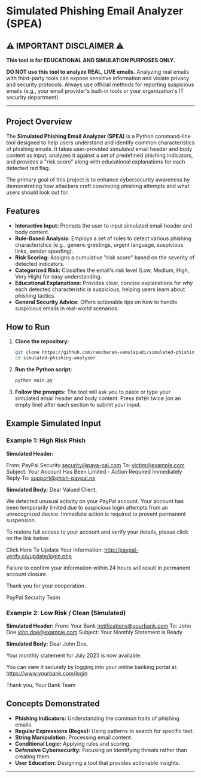 # Simulated Phishing Email Analyzer (SPEA)

## ⚠️ IMPORTANT DISCLAIMER ⚠️

**This tool is for EDUCATIONAL AND SIMULATION PURPOSES ONLY.**

**DO NOT use this tool to analyze REAL, LIVE emails.** Analyzing real emails with third-party tools can expose sensitive information and violate privacy and security protocols. Always use official methods for reporting suspicious emails (e.g., your email provider's built-in tools or your organization's IT security department).

---

## Project Overview

The **Simulated Phishing Email Analyzer (SPEA)** is a Python command-line tool designed to help users understand and identify common characteristics of phishing emails. It takes user-provided *simulated* email header and body content as input, analyzes it against a set of predefined phishing indicators, and provides a "risk score" along with educational explanations for each detected red flag.

The primary goal of this project is to enhance cybersecurity awareness by demonstrating how attackers craft convincing phishing attempts and what users should look out for.

## Features

* **Interactive Input:** Prompts the user to input simulated email header and body content.
* **Rule-Based Analysis:** Employs a set of rules to detect various phishing characteristics (e.g., generic greetings, urgent language, suspicious links, sender spoofing).
* **Risk Scoring:** Assigns a cumulative "risk score" based on the severity of detected indicators.
* **Categorized Risk:** Classifies the email's risk level (Low, Medium, High, Very High) for easy understanding.
* **Educational Explanations:** Provides clear, concise explanations for *why* each detected characteristic is suspicious, helping users learn about phishing tactics.
* **General Security Advice:** Offers actionable tips on how to handle suspicious emails in real-world scenarios.

## How to Run

1.  **Clone the repository:**
    ```bash
    git clone https://github.com/ramcharan-vemulapudi/simulated-phishing-analyzer.git
    cd simulated-phishing-analyzer
    ```

2.  **Run the Python script:**
    ```bash
    python main.py
    ```

3.  **Follow the prompts:** The tool will ask you to paste or type your simulated email header and body content. Press `ENTER` twice (on an empty line) after each section to submit your input.

## Example Simulated Input

### Example 1: High Risk Phish

**Simulated Header:**

From: PayPal Security security@paya-pal.com
To: victim@example.com
Subject: Your Account Has Been Limited - Action Required Immediately
Reply-To: support@phish-paypal.ne

**Simulated Body:**
Dear Valued Client,

We detected unusual activity on your PayPal account. Your account has been temporarily limited due to suspicious login attempts from an unrecognized device. Immediate action is required to prevent permanent suspension.

To restore full access to your account and verify your details, please click on the link below:

Click Here To Update Your Information: http://paypal-verify.co/update/login.php

Failure to confirm your information within 24 hours will result in permanent account closure.

Thank you for your cooperation.

PayPal Security Team


### Example 2: Low Risk / Clean (Simulated)

**Simulated Header:**
From: Your Bank notifications@yourbank.com
To: John Doe john.doe@example.com
Subject: Your Monthly Statement is Ready


**Simulated Body:**
Dear John Doe,

Your monthly statement for July 2025 is now available.

You can view it securely by logging into your online banking portal at:
https://www.yourbank.com/login

Thank you,
Your Bank Team


## Concepts Demonstrated

* **Phishing Indicators:** Understanding the common traits of phishing emails.
* **Regular Expressions (Regex):** Using patterns to search for specific text.
* **String Manipulation:** Processing email content.
* **Conditional Logic:** Applying rules and scoring.
* **Defensive Cybersecurity:** Focusing on identifying threats rather than creating them.
* **User Education:** Designing a tool that provides actionable insights.


---
